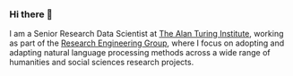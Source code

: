 ### Hi there 👋

I am a Senior Research Data Scientist at [The Alan Turing Institute](https://www.turing.ac.uk), working as part of the [Research Engineering Group](https://www.turing.ac.uk/research/research-engineering), where I focus on adopting and adapting natural language processing methods across a wide range of humanities and social sciences research projects.

<!--
**fedenanni/fedenanni** is a ✨ _special_ ✨ repository because its `README.md` (this file) appears on your GitHub profile.

Here are some ideas to get you started:

- 🔭 I’m currently working on ...
- 🌱 I’m currently learning ...
- 👯 I’m looking to collaborate on ...
- 🤔 I’m looking for help with ...
- 💬 Ask me about ...
- 📫 How to reach me: ...
- 😄 Pronouns: ...
- ⚡ Fun fact: ...
-->
